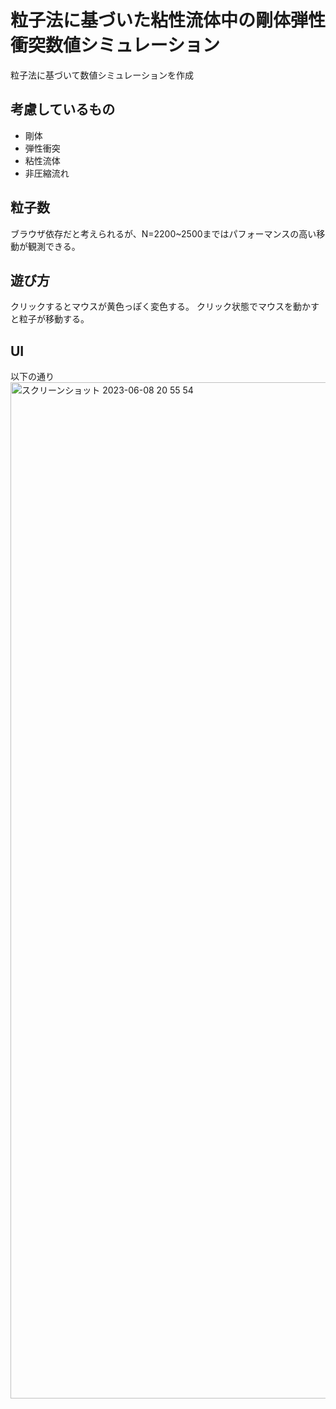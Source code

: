 # 粒子法に基づいた粘性流体中の剛体弾性衝突数値シミュレーション
粒子法に基づいて数値シミュレーションを作成

## 考慮しているもの
- 剛体
- 弾性衝突
- 粘性流体
- 非圧縮流れ

## 粒子数
ブラウザ依存だと考えられるが、N=2200~2500まではパフォーマンスの高い移動が観測できる。

## 遊び方
クリックするとマウスが黄色っぽく変色する。
クリック状態でマウスを動かすと粒子が移動する。

## UI
以下の通り
<img width="1626" alt="スクリーンショット 2023-06-08 20 55 54" src="https://github.com/asaringo99/particle-simulater/assets/95675619/896918a0-1b12-4663-a664-893259ee981e">
